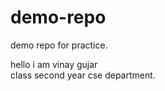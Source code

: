 # demo-repo
demo repo for practice.
</hr>
hello i am vinay gujar
</br>
class second year cse department.
